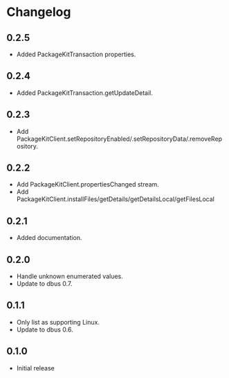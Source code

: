 # Changelog

## 0.2.5

* Added PackageKitTransaction properties.

## 0.2.4

* Added PackageKitTransaction.getUpdateDetail.

## 0.2.3

* Add PackageKitClient.setRepositoryEnabled/.setRepositoryData/.removeRepository.

## 0.2.2

* Add PackageKitClient.propertiesChanged stream.
* Add PackageKitClient.installFiles/getDetails/getDetailsLocal/getFilesLocal

## 0.2.1

* Added documentation.

## 0.2.0

* Handle unknown enumerated values.
* Update to dbus 0.7.

## 0.1.1

* Only list as supporting Linux.
* Update to dbus 0.6.

## 0.1.0

* Initial release
